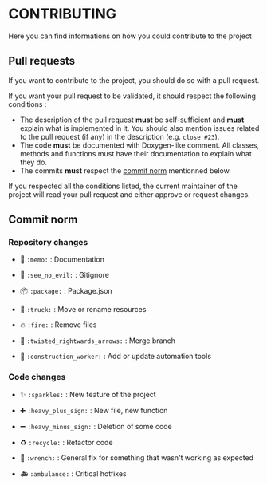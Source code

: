 # CONTRIBUTING
Here you can find informations on how you could contribute to the project

## Pull requests
If you want to contribute to the project, you should do so with a pull request.

If you want your pull request to be validated, it should respect the following conditions :
- The description of the pull request **must** be self-sufficient and **must** explain what is implemented in it. You should also mention issues related to the pull request (if any) in the description (e.g. `close #23`).
- The code **must** be documented with Doxygen-like comment. All classes, methods and functions must have their documentation to explain what they do.
- The commits **must** respect the [commit norm](#commit-norm) mentionned below.

If you respected all the conditions listed, the current maintainer of the project will read your pull request and either approve or request changes.

## Commit norm
### Repository changes
- 📝 `:memo:` : Documentation
- 🙈 `:see_no_evil:` : Gitignore
- 📦 `:package:` : Package.json
- 🚚 `:truck:` : Move or rename resources
- 🔥 `:fire:` : Remove files
- 🔀 `:twisted_rightwards_arrows:` : Merge branch

- 👷 `:construction_worker:` : Add or update automation tools

### Code changes
- ✨ `:sparkles:` : New feature of the project

- ➕ `:heavy_plus_sign:` : New file, new function
- ➖ `:heavy_minus_sign:` : Deletion of some code
- ♻️ `:recycle:` : Refactor code

- 🔧 `:wrench:` : General fix for something that wasn't working as expected
- 🚑 `:ambulance:` : Critical hotfixes
